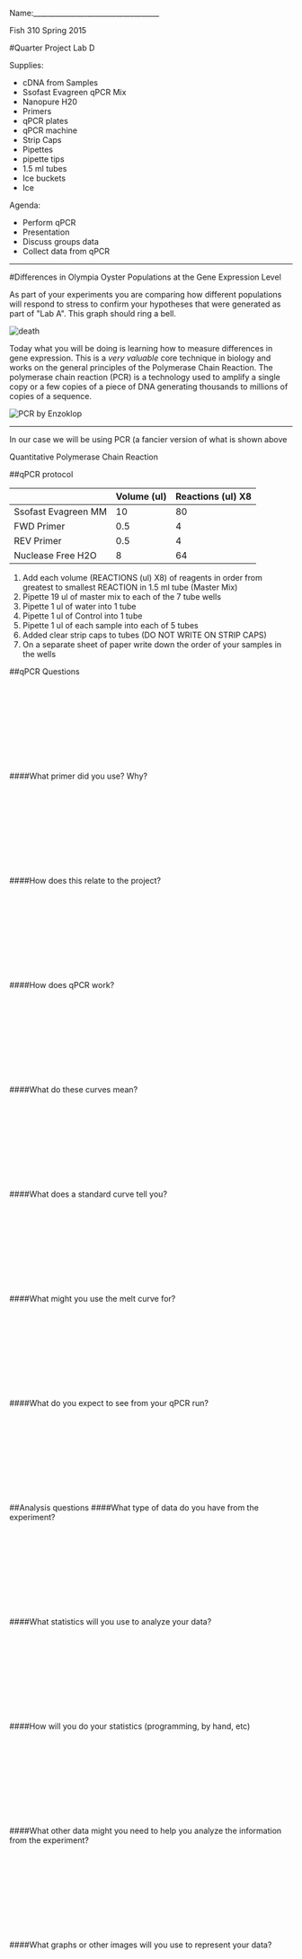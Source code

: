 Name:___________________________________

Fish 310 Spring 2015

#Quarter Project Lab D

Supplies:

- cDNA from Samples
- Ssofast Evagreen qPCR Mix
- Nanopure H20
- Primers
- qPCR plates
- qPCR machine
- Strip Caps
- Pipettes
- pipette tips
- 1.5 ml tubes
- Ice buckets
- Ice

Agenda:

- Perform qPCR
- Presentation
- Discuss groups data
- Collect data from qPCR

---
#Differences in Olympia Oyster Populations at the Gene Expression Level

As part of your experiments you are comparing how different populations will respond to stress to confirm your hypotheses that were generated as part of "Lab A".  This graph should ring a bell.

![death](http://eagle.fish.washington.edu/cnidarian/skitch/course-fish310-2015_QP-lab-A-worksheet_md_at_master_·_sr320_course-fish310-2015_1AFD6852.png)

Today what you will be doing is learning how to measure differences in gene expression. This is a _very valuable_ core technique in biology and works on the general principles of the Polymerase Chain Reaction. The polymerase chain reaction (PCR) is a technology used to amplify a single copy or a few copies of a piece of DNA  generating thousands to millions of copies of a sequence. 

![PCR](http://eagle.fish.washington.edu/cnidarian/skitch/pcr_1AFD6978.png)
 by Enzoklop
 
 ---
 
In our case we will be using PCR (a fancier version of what is shown above

Quantitative Polymerase Chain Reaction




##qPCR protocol

|                     | Volume (ul) | Reactions (ul) X8 |
|---------------------|-------------|-------------------|
| Ssofast Evagreen MM | 10          | 80                |
| FWD Primer          | 0.5         | 4                 |
| REV Primer          | 0.5         | 4                 |
| Nuclease Free H2O   | 8           | 64                |



1. Add each volume (REACTIONS (ul) X8) of reagents in order from greatest to smallest REACTION in 1.5 ml tube (Master Mix)
2. Pipette 19 ul of master mix to each of the 7 tube wells
3. Pipette 1 ul of water into 1 tube
3. Pipette 1 ul of Control into 1 tube
4. Pipette 1 ul of each sample into each of 5 tubes
5. Added clear strip caps to tubes (DO NOT WRITE ON STRIP CAPS)
6. On a separate sheet of paper write down the order of your samples in the wells


##qPCR Questions
&nbsp;

&nbsp;

&nbsp;

&nbsp;

&nbsp;

&nbsp;

####What primer did you use? Why?
&nbsp;

&nbsp;

&nbsp;

&nbsp;

&nbsp;

&nbsp;

####How does this relate to the project?
&nbsp;

&nbsp;

&nbsp;

&nbsp;

&nbsp;

&nbsp;

####How does qPCR work?
&nbsp;

&nbsp;

&nbsp;

&nbsp;

&nbsp;

&nbsp;

####What do these curves mean?
&nbsp;

&nbsp;

&nbsp;

&nbsp;

&nbsp;

&nbsp;

####What does a standard curve tell you?
&nbsp;

&nbsp;

&nbsp;

&nbsp;

&nbsp;

&nbsp;

####What might you use the melt curve for?
&nbsp;

&nbsp;

&nbsp;

&nbsp;

&nbsp;

&nbsp;

####What do you expect to see from your qPCR run?
&nbsp;

&nbsp;

&nbsp;

&nbsp;

&nbsp;

&nbsp;

##Analysis questions
####What type of data do you have from the experiment?
&nbsp;

&nbsp;

&nbsp;

&nbsp;

&nbsp;

&nbsp;

####What statistics will you use to analyze your data? 
&nbsp;

&nbsp;

&nbsp;

&nbsp;

&nbsp;

&nbsp;

####How will you do your statistics (programming, by hand, etc)
&nbsp;

&nbsp;

&nbsp;

&nbsp;

&nbsp;

&nbsp;

####What other data might you need to help you analyze the information from the experiment?
&nbsp;

&nbsp;

&nbsp;

&nbsp;

&nbsp;

&nbsp;

####What graphs or other images will you use to represent your data?
&nbsp;

&nbsp;

&nbsp;

&nbsp;

&nbsp;

&nbsp;
